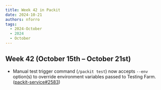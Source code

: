 ```yaml
---
title: Week 42 in Packit
date: 2024-10-21
authors: nforro
tags:
  - 2024-October
  - 2024
  - October
---
```


## Week 42 (October 15th – October 21st)

- Manual test trigger command (`/packit test`) now accepts `--env` option(s)
  to override environment variables passed to Testing Farm.
  ([packit-service#2583](https://github.com/packit/packit-service/pull/2583))
